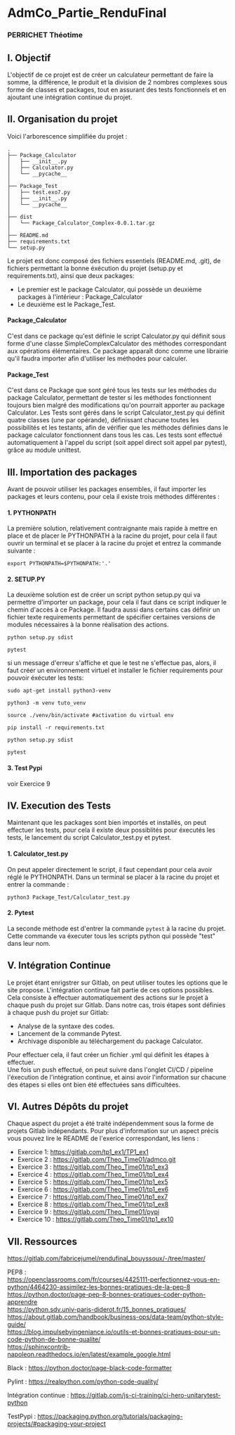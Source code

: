 # AdmCo_Partie_RenduFinal
### PERRICHET Théotime

## I. Objectif
L'objectif de ce projet est de créer un calculateur permettant de faire la somme, la différence, le produit et la division de 2 nombres complexes  sous forme de classes et packages, tout en assurant des tests fonctionnels et en ajoutant une intégration continue du projet.

## II. Organisation du projet
Voici l'arborescence simplifiée du projet :
    
    .
    ├── Package_Calculator
    │   ├── __init__.py
    │   ├── Calculator.py
    │   └── __pycache__
    │  
    ├── Package_Test
    │   ├── test.exo7.py
    │   ├── __init__.py
    │   └── __pycache__
    │
    ├── dist
    │   └── Package_Calculator_Complex-0.0.1.tar.gz  
    │   
    ├── README.md
    ├── requirements.txt
    └── setup.py


Le projet est donc composé des fichiers essentiels (README.md, .git), de fichiers permettant la bonne éxécution du projet (setup.py et requirements.txt), ainsi que deux packages:  
* Le premier est le package Calculator, qui possède un deuxième packages à l'intérieur : Package_Calculator
* Le deuxième est le Package_Test.  

#### Package_Calculator
C'est dans ce package qu'est définie le script Calculator.py qui définit sous forme d'une classe SimpleComplexCalculator des méthodes correspondant aux opérations élémentaires. Ce package apparaît donc comme une librairie qu'il faudra importer afin d'utiliser les méthodes pour calculer.  

#### Package_Test
C'est dans ce Package que sont géré tous les tests sur les méthodes du package Calculator, permettant de tester si les méthodes fonctionnent toujours bien malgré des modifications qu'on pourrait apporter au package Calculator. Les Tests sont gérés dans le script Calculator_test.py qui définit quatre classes (une par opérande), définissant chacune toutes les possibilités et les testants, afin de vérifier que les méthodes définies dans le package calculator fonctionnent dans tous les cas. Les tests sont effectué automatiquement à l'appel du script (soit appel direct soit appel par pytest), grâce au module unittest.  

## III. Importation des packages
Avant de pouvoir utiliser les packages ensembles, il faut importer les packages et leurs contenu, pour cela il existe trois méthodes différentes :

#### 1. PYTHONPATH
La première solution, relativement contraignante mais rapide à mettre en place et de placer le PYTHONPATH à la racine du projet, pour cela il faut ouvrir un terminal et se placer à la racine du projet et entrez la commande suivante :  

    export PYTHONPATH=$PYTHONPATH:'.'



#### 2. SETUP.PY
La deuxième solution est de créer un script python setup.py qui va permettre d'importer un package, pour cela il faut dans ce script indiquer le chemin d'accès à ce Package. Il faudra aussi dans certains cas définir un fichier texte requirements permettant de spécifier certaines versions de modules nécessaires à la bonne réalisation des actions.

    python setup.py sdist

    pytest

si un message d'erreur s'affiche et que le test ne s'effectue pas, alors, il faut créer un environnement virtuel et installer le fichier requirements pour pouvoir éxécuter les tests:

    sudo apt-get install python3-venv

    python3 -m venv tuto_venv

    source ./venv/bin/activate #activation du virtual env

    pip install -r requirements.txt

    python setup.py sdist

    pytest

#### 3. Test Pypi

voir Exercice 9

## IV.  Execution des Tests
Maintenant que les packages sont bien importés et installés, on peut effectuer les tests, pour cela il existe deux possiblités pour éxecutés les tests, le lancement du script Calculator_test.py et pytest.  

#### 1. Calculator_test.py
On peut appeler directement le script, il faut cependant pour cela avoir réglé le PYTHONPATH. Dans un terminal se placer à la racine du projet et entrer la commande :  

    python3 Package_Test/Calculator_test.py


#### 2. Pytest
La seconde méthode est d'entrer la commande `pytest` à la racine du projet. Cette commande va éxecuter tous les scripts python qui possède "test" dans leur nom.


## V. Intégration Continue
Le projet étant enrigstrer sur Gitlab, on peut utiliser toutes les options que le site propose. L'intégration continue fait partie de ces options possibles. Cela consiste à effectuer automatiquement des actions sur le projet à chaque push du projet sur Gitlab. Dans notre cas, trois étapes sont définies à chaque push du projet sur Gitlab:  
* Analyse de la syntaxe des codes.  
* Lancement de la commande Pytest.  
* Archivage disponible au téléchargement du package Calculator.  

Pour effectuer cela, il faut créer un fichier .yml qui définit les étapes à effectuer.  
Une fois un push effectué, on peut suivre dans l'onglet CI/CD / pipeline l'éxecution de l'intégration continue, et ainsi avoir l'information sur chacune des étapes si elles ont bien été effectuées sans difficultées.

## VI. Autres Dépôts du projet
Chaque aspect du projet a été traité indépendemment sous la forme de projets Gitlab indépendants. Pour plus d'information sur un aspect précis vous pouvez lire le README de l'exerice correspondant, les liens :  
- Exercice 1: https://gitlab.com/tp1_ex1/TP1_ex1
- Exercice 2  : https://gitlab.com/Theo_Time01/admco.git
- Exercice 3  : https://gitlab.com/Theo_Time01/tp1_ex3 
- Exercice 4  : https://gitlab.com/Theo_Time01/tp1_ex4  
- Exercice 5  : https://gitlab.com/Theo_Time01/tp1_ex5  
- Exercice 6  : https://gitlab.com/Theo_Time01/tp1_ex6  
- Exercice 7  : https://gitlab.com/Theo_Time01/tp1_ex7  
- Exercice 8 : https://gitlab.com/Theo_Time01/tp1_ex8  
- Exercice 9 : https://gitlab.com/Theo_Time01/pypi  
- Exercice 10 : https://gitlab.com/Theo_Time01/tp1_ex10  

## VII. Ressources
https://gitlab.com/fabricejumel/rendufinal_bouyssoux/-/tree/master/  

PEP8 :  
https://openclassrooms.com/fr/courses/4425111-perfectionnez-vous-en-python/4464230-assimilez-les-bonnes-pratiques-de-la-pep-8  
https://python.doctor/page-pep-8-bonnes-pratiques-coder-python-apprendre  
https://python.sdv.univ-paris-diderot.fr/15_bonnes_pratiques/  
https://about.gitlab.com/handbook/business-ops/data-team/python-style-guide/  
https://blog.impulsebyingeniance.io/outils-et-bonnes-pratiques-pour-un-code-python-de-bonne-qualite/  
https://sphinxcontrib-napoleon.readthedocs.io/en/latest/example_google.html  

Black : https://python.doctor/page-black-code-formatter  
 
Pylint : https://realpython.com/python-code-quality/  

Intégration continue : https://gitlab.com/js-ci-training/ci-hero-unitarytest-python  

TestPypi : https://packaging.python.org/tutorials/packaging-projects/#packaging-your-project  




